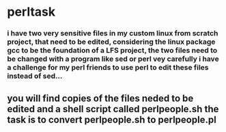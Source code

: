 # perltask


### i have two very sensitive files in my custom linux from scratch project, that need to be edited, considering the linux package gcc to be the foundation of a LFS project, the two files need to be changed with a program like sed or perl vey carefully i have a challenge for my perl friends to use perl to edit these files instead of sed...


## you will find copies of the files neded to be edited and a shell script called perlpeople.sh the task is to convert perlpeople.sh to perlpeople.pl
